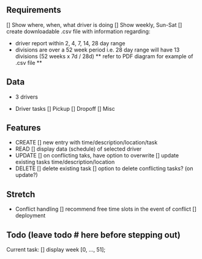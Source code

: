 ## Requirements

[] Show where, when, what driver is doing
[] Show weekly, Sun-Sat
[] create downloadable .csv file with information regarding:

- driver report within 2, 4, 7, 14, 28 day range
- divisions are over a 52 week period
  i.e. 28 day range will have 13 divisions (52 weeks x 7d / 28d)
  ** refer to PDF diagram for example of .csv file **

## Data

- 3 drivers

- Driver tasks
  [] Pickup
  [] Dropoff
  [] Misc

## Features

- CREATE
  [] new entry with time/description/location/task
- READ
  [] display data (schedule) of selected driver
- UPDATE
  [] on conflicting taks, have option to overwrite
  [] update existing tasks time/description/location
- DELETE
  [] delete existing task
  [] option to delete conflicting tasks? (on update?)

## Stretch

- Conflict handling
  [] recommend free time slots in the event of conflict
  [] deployment

## Todo (leave todo # here before stepping out)

Current task:
[] display week [0, ..., 51];
